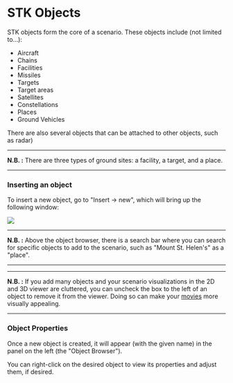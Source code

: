 # STK Objects
STK objects form the core of a scenario. These objects include (not limited to...):

- Aircraft
- Chains 
- Facilities
- Missiles
- Targets
- Target areas
- Satellites
- Constellations
- Places 
- Ground Vehicles

There are also several objects that can be attached to other objects, such as radar)

- - -
**N.B. :** There are three types of ground sites: a facility, a target, and a place.
- - -

### Inserting an object
To insert a new object, go to "Insert -> new", which will bring up the following window:

![](object_window.PNG)

- - - 
**N.B. :** Above the object browser, there is a search bar where you can search for specific objects to add to the scenario, such as "Mount St. Helen's" as a "place".
- - -

- - - 
**N.B. :** If you add many objects and your scenario visualizations in the 2D and 3D viewer are cluttered, you can uncheck the box to the left of an object to remove it from the viewer. Doing so can make your [movies](STK_Basics.md) more visually appealing. 
- - -

### Object Properties
Once a new object is created, it will appear (with the given name) in the panel on the left (the "Object Browser").

You can right-click on the desired object to view its properties and adjust them, if desired.